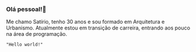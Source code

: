 ### Olá pessoal!👋

Me chamo Satírio, tenho 30 anos e sou formado em Arquitetura e Urbanismo. Atualmente estou em transição de carreira, entrando aos pouco na área de programação.


`"Hello world!"`
<!--
**satirioneto/satirioneto** is a ✨ _special_ ✨ repository because its `README.md` (this file) appears on your GitHub profile.

Here are some ideas to get you started:

- 🔭 I’m currently working on ...
- 🌱 I’m currently learning ...
- 👯 I’m looking to collaborate on ...
- 🤔 I’m looking for help with ...
- 💬 Ask me about ...
- 📫 How to reach me: ...
- 😄 Pronouns: ...
- ⚡ Fun fact: ...
-->
